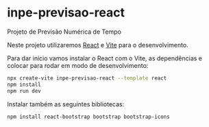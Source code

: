 # inpe-previsao-react

Projeto de Previsão Numérica de Tempo

Neste projeto utilizaremos [React](https://react.dev/) e [Vite](https://vitejs.dev/) para o desenvolvimento.

Para dar início vamos instalar o React com o Vite, as dependências e colocar para rodar em modo de desenvolvimento:

```bash
npx create-vite inpe-previsao-react --template react
npm install
npm run dev
```

Instalar também as seguintes bibliotecas:

```bash
npm install react-bootstrap bootstrap bootstrap-icons
```

